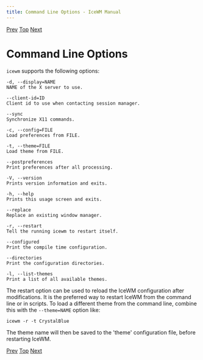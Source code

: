 ```yaml
---
title: Command Line Options - IceWM Manual
---
```


[Prev](icewm-17.html) [Top](icewm-toc.html) [Next](icewm-19.html)

Command Line Options
====================

`icewm` supports the following options:

```
-d, --display=NAME
NAME of the X server to use.

--client-id=ID
Client id to use when contacting session manager.

--sync
Synchronize X11 commands.

-c, --config=FILE
Load preferences from FILE.

-t, --theme=FILE
Load theme from FILE.

--postpreferences
Print preferences after all processing.

-V, --version
Prints version information and exits.

-h, --help
Prints this usage screen and exits.

--replace
Replace an existing window manager.

-r, --restart
Tell the running icewm to restart itself.

--configured
Print the compile time configuration.

--directories
Print the configuration directories.

-l, --list-themes
Print a list of all available themes.
```

The restart option can be used to reload the IceWM configuration after modifications. It is the preferred way to restart IceWM from the command line or in scripts. To load a different theme from the command line, combine this with the `--theme=NAME` option like:

    icewm -r -t CrystalBlue

The theme name will then be saved to the 'theme' configuration file, before restarting IceWM.

[Prev](icewm-17.html) [Top](icewm-toc.html) [Next](icewm-19.html)
